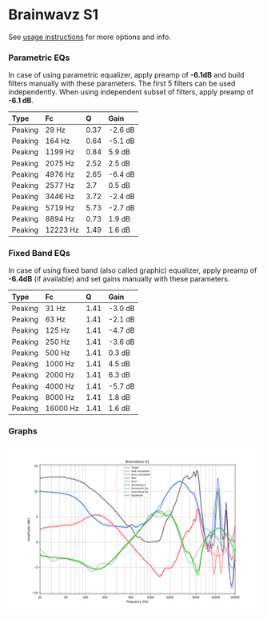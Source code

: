 # Brainwavz S1
See [usage instructions](https://github.com/jaakkopasanen/AutoEq#usage) for more options and info.

### Parametric EQs
In case of using parametric equalizer, apply preamp of **-6.1dB** and build filters manually
with these parameters. The first 5 filters can be used independently.
When using independent subset of filters, apply preamp of **-6.1 dB**.

| Type    | Fc       |    Q | Gain    |
|:--------|:---------|:-----|:--------|
| Peaking | 29 Hz    | 0.37 | -2.6 dB |
| Peaking | 164 Hz   | 0.64 | -5.1 dB |
| Peaking | 1199 Hz  | 0.84 | 5.9 dB  |
| Peaking | 2075 Hz  | 2.52 | 2.5 dB  |
| Peaking | 4976 Hz  | 2.65 | -6.4 dB |
| Peaking | 2577 Hz  | 3.7  | 0.5 dB  |
| Peaking | 3446 Hz  | 3.72 | -2.4 dB |
| Peaking | 5719 Hz  | 5.73 | -2.7 dB |
| Peaking | 8894 Hz  | 0.73 | 1.9 dB  |
| Peaking | 12223 Hz | 1.49 | 1.6 dB  |

### Fixed Band EQs
In case of using fixed band (also called graphic) equalizer, apply preamp of **-6.4dB**
(if available) and set gains manually with these parameters.

| Type    | Fc       |    Q | Gain    |
|:--------|:---------|:-----|:--------|
| Peaking | 31 Hz    | 1.41 | -3.0 dB |
| Peaking | 63 Hz    | 1.41 | -2.1 dB |
| Peaking | 125 Hz   | 1.41 | -4.7 dB |
| Peaking | 250 Hz   | 1.41 | -3.6 dB |
| Peaking | 500 Hz   | 1.41 | 0.3 dB  |
| Peaking | 1000 Hz  | 1.41 | 4.5 dB  |
| Peaking | 2000 Hz  | 1.41 | 6.3 dB  |
| Peaking | 4000 Hz  | 1.41 | -5.7 dB |
| Peaking | 8000 Hz  | 1.41 | 1.8 dB  |
| Peaking | 16000 Hz | 1.41 | 1.6 dB  |

### Graphs
![](./Brainwavz%20S1.png)